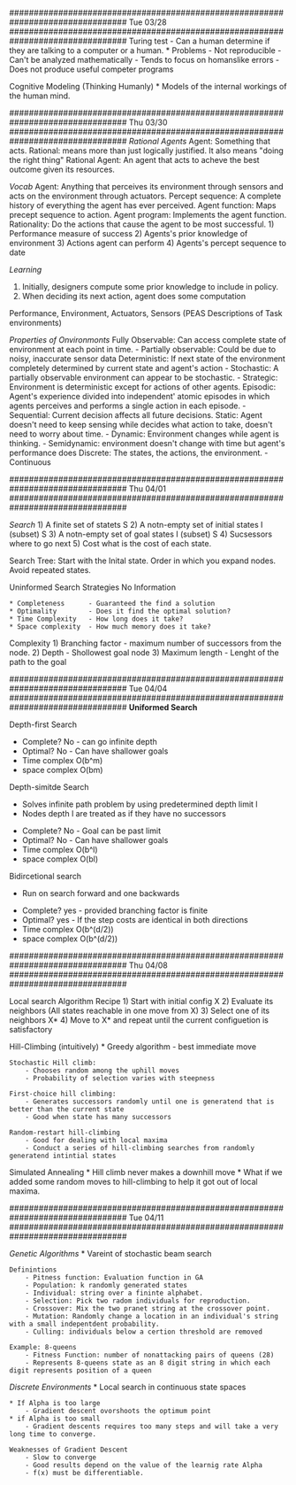 ################################################################################
Tue 03/28
################################################################################
Turing test - Can a human determine if they are talking to a computer or a human.
    * Problems
        - Not reproducible
        - Can't be analyzed mathematically
        - Tends to focus on homanslike errors
        - Does not produce useful competer programs

Cognitive Modeling (Thinking Humanly)
    * Models of the internal workings of the human mind.

################################################################################
Thu 03/30
################################################################################
*Rational Agents*
    Agent: Something that acts.
    Rational: means more than just logically justified. It also means "doing the right thing"
    Rational Agent: An agent that acts to acheve the best outcome given its resources.

*Vocab*
Agent:              Anything that perceives its environment through sensors and acts on the environment through actuators.
Percept sequence:   A complete history of everything the agent has ever perceived. 
Agent function:     Maps precept sequence to action.
Agent program:      Implements the agent function.
Rationality:        Do the actions that cause the agent to be most successful.
    1) Performance measure of success
    2) Agents's prior knowledge of environment
    3) Actions agent can perform
    4) Agents's percept sequence to date

*Learning*
1) Initially, designers compute some prior knowledge to include in policy.
2) When deciding its next action, agent does some computation

Performance, Environment, Actuators, Sensors (PEAS Descriptions of Task environments)


*Properties of Onvironmonts*
Fully Observable: Can access complete state of environment at each point in time.
    - Partially observable: Could be due to noisy, inaccurate sensor data
Deterministic: If next state of the environment completely determined by current state and agent's action
    - Stochastic: A partially observable environment can appear to be stochastic. 
    - Strategic:  Environment is deterministic except for actions of other agents.
Episodic: Agent's experience divided into independent' atomic episodes in which agents perceives and performs a single action in each episode.
    - Sequential: Current decision affects all future decisions.
Static: Agent doesn't need to keep sensing while decides what action to take, doesn't need to worry about time.
    - Dynamic: Environment changes while agent is thinking.
    - Semidynamic: environment doesn't change with time but agent's performance does
Discrete: The states, the actions, the environment.
    - Continuous 


################################################################################
Thu 04/01
################################################################################

*Search*
    1) A finite set of statets S
    2) A notn-empty set of initial states I (subset) S
    3) A notn-empty set of goal states I (subset) S
    4) Sucsessors where to go next
    5) Cost what is the cost of each state.

Search Tree:
    Start with the Inital state.
    Order in which you expand nodes.
    Avoid repeated states.

Uninformed Search Strategies
    No Information

    * Completeness      - Guaranteed the find a solution
    * Optimality        - Does it find the optimal solution?
    * Time Complexity   - How long does it take?
    * Space complexity  - How much memory does it take?

Complexity
    1) Branching factor - maximum number of successors from the node.
    2) Depth            - Shollowest goal node
    3) Maximum length   - Lenght of the path to the goal


################################################################################
Tue 04/04
################################################################################
**Uniformed Search**

Depth-first Search
* Complete?     No - can go infinite depth
* Optimal?      No - Can have shallower goals
* Time complex  O(b^m)
* space complex O(bm)

Depth-simitde Search
- Solves infinite path problem by using predetermined depth limit l
- Nodes depth l are treated as if they have no successors

* Complete?     No - Goal can be past limit
* Optimal?      No - Can have shallower goals
* Time complex  O(b^l)
* space complex O(bl)

Bidircetional search
- Run on search forward and one backwards

* Complete?     yes - provided branching factor is finite
* Optimal?      yes - If the step costs are identical in both directions
* Time complex  O(b^(d/2))
* space complex O(b^(d/2))


################################################################################
Thu 04/08
################################################################################

Local search Algorithm Recipe
    1) Start with initial config X
    2) Evaluate its neighbors (All states reachable in one move from X)
    3) Select one of its neighbors X*
    4) Move to X* and repeat until the current configuetion is satisfactory

Hill-Climbing (intuitively)
    * Greedy algorithm - best immediate move

    Stochastic Hill climb:
        - Chooses random among the uphill moves
        - Probability of selection varies with steepness

    First-choice hill climbing:
        - Generates successors randomly until one is generatend that is better than the current state
        - Good when state has many successors

    Random-restart hill-climbing
        - Good for dealing with local maxima
        - Conduct a series of hill-climbing searches from randomly generatend intintial states

Simulated Annealing
    * Hill climb never makes a downhill move
    * What if we added some random moves to hill-climbing to help it got out of local maxima.


################################################################################
Tue 04/11
################################################################################

*Genetic Algorithms*
    * Vareint of stochastic beam search

    Definintions
        - Pitness function: Evaluation function in GA
        - Population: k randomly generated states
        - Individual: string over a fininte alphabet.
        - Selection: Pick two radom individuals for reproduction.
        - Crossover: Mix the two pranet string at the crossover point.
        - Mutation: Randomly change a location in an individual's string with a small indepentdent probability.
        - Culling: individuals below a certion threshold are removed

    Example: 8-queens
        - Fitness Function: number of nonattacking pairs of queens (28)
        - Represents 8-queens state as an 8 digit string in which each digit represents position of a queen

*Discrete Environments*
    * Local search in continuous state spaces

    * If Alpha is too large
        - Gradient descent ovorshoots the optimum point
    * if Alpha is too small
        - Gradient descents requires too many steps and will take a very long time to converge.

    Weaknesses of Gradient Descent
        - Slow to converge
        - Good results depend on the value of the learnig rate Alpha
        - f(x) must be differentiable.


